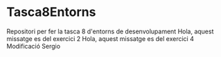 # Tasca8Entorns
Repositori per fer la tasca 8 d'entorns de desenvolupament
Hola, aquest missatge es del exercici 2
Hola, aquest missatge es del exercici 4
Modificació Sergio
